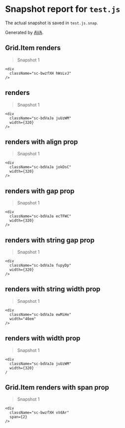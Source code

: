 # Snapshot report for `test.js`

The actual snapshot is saved in `test.js.snap`.

Generated by [AVA](https://ava.li).

## Grid.Item renders

> Snapshot 1

    <div
      className="sc-bwzfXH hWsLvJ"
    />

## renders

> Snapshot 1

    <div
      className="sc-bdVaJa juUzWM"
      width={320}
    />

## renders with align prop

> Snapshot 1

    <div
      className="sc-bdVaJa jokDsC"
      width={320}
    />

## renders with gap prop

> Snapshot 1

    <div
      className="sc-bdVaJa ecTFWC"
      width={320}
    />

## renders with string gap prop

> Snapshot 1

    <div
      className="sc-bdVaJa fupyDp"
      width={320}
    />

## renders with string width prop

> Snapshot 1

    <div
      className="sc-bdVaJa ewMiHe"
      width="40em"
    />

## renders with width prop

> Snapshot 1

    <div
      className="sc-bdVaJa juUzWM"
      width={320}
    /

## Grid.Item renders with span prop

> Snapshot 1

    <div
      className="sc-bwzfXH vVdAr"
      span={2}
    />